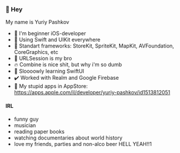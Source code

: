 ### 👋 Hey
My name is Yuriy Pashkov

- 🍏 I'm beginner iOS-developer
- 💟 Using Swift and UIKit everywhere
- 💬 Standart frameworks: StoreKit, SpriteKit, MapKit, AVFoundation, CoreGraphics, etc
- 👊 URLSession is my bro
- 🔥 Combine is nice shit, but why i'm so dumb
- 🐌 Sloooowly learning SwiftUI
- ✔️ Worked with Realm and Google Firebase
- 👹 My stupid apps in AppStore: https://apps.apple.com/il/developer/yuriy-pashkov/id1513812051

#### IRL 
- funny guy 
- musician
- reading paper books
- watching documentaries about world history
- love my friends, parties and non-alco beer HELL YEAH!!1
